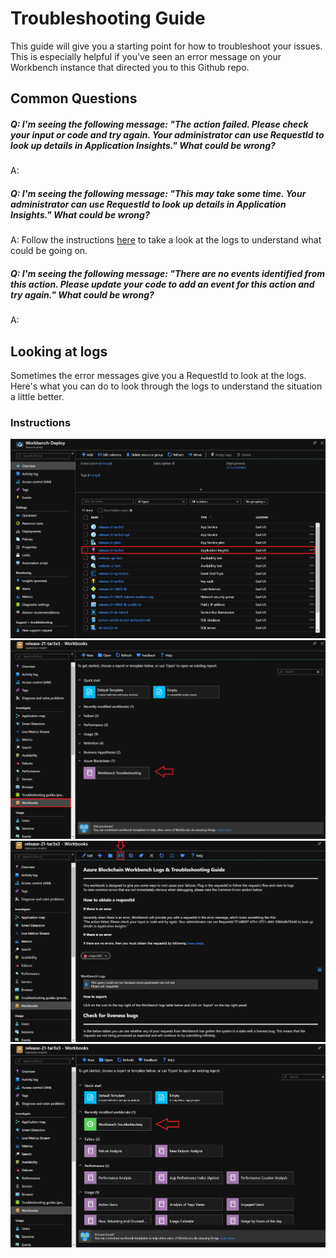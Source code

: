 # Troubleshooting Guide

This guide will give you a starting point for how to troubleshoot your issues. This is especially helpful if you've seen an error message on your Workbench instance that directed you to this Github repo.

## Common Questions
##### Q: I'm seeing the following message: <i>"The action failed. Please check your input or code and try again. Your administrator can use RequestId <request id> to look up details in Application Insights."</i> What could be wrong?

A: <INSERT HERE>

##### Q: I'm seeing the following message: <i>"This may take some time. Your administrator can use RequestId <request id> to look up details in Application Insights."</i> What could be wrong?

A: Follow the instructions [here](#logs) to take a look at the logs to understand what could be going on.

##### Q: I'm seeing the following message: <i>"There are no events identified from this action. Please update your code to add an event for this action and try again."</i> What could be wrong?

A: <INSERT HERE>

## <a name="logs"> Looking at logs </a>
Sometimes the error messages give you a RequestId to look at the logs. Here's what you can do to look through the logs to understand the   situation a little better.

### Instructions 
![Alt text](/Screenshots/Instructions_Resource_Group_List.png?raw=true "Instructions Resource Group List")
![Alt text](/Screenshots/Instructions_Application_Insights_Workbooks.png?raw=true "Instructions Workbooks list")
![Alt text](/Screenshots/Instructions_Application_Insights_Blockchain_Workbook_Instance.png?raw=true "Instructions Blockchain Workbook Instance")
![Alt text](/Screenshots/Instructions_Application_Insights_Workbooks_Saved.png?raw=true "Instructions Workbooks Instance Saved")
